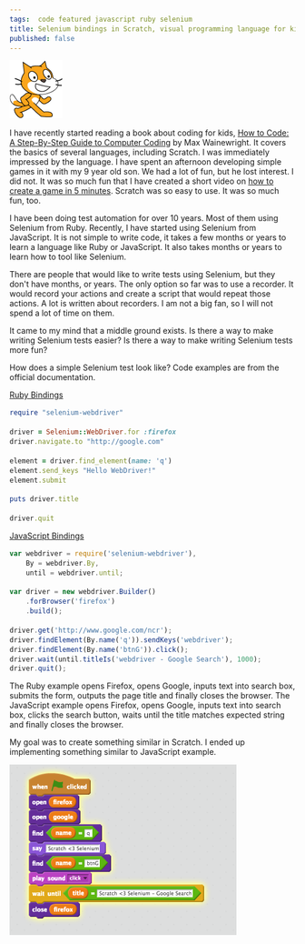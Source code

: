 ```yaml
---
tags:  code featured javascript ruby selenium
title: Selenium bindings in Scratch, visual programming language for kids
published: false
---
```

![Scratch logo](/assets/Scratchcat2.png "Scratch logo")

I have recently started reading a book about coding for kids, [How to Code: A Step-By-Step Guide to Computer Coding](https://www.goodreads.com/book/show/29563597-how-to-code) by Max Wainewright. It covers the basics of several languages, including Scratch. I was immediately impressed by the language. I have spent an afternoon developing simple games in it with my 9 year old son. We had a lot of fun, but he lost interest. I did not. It was so much fun that I have created a short video on [how to create a game in 5 minutes](/scratch). Scratch was so easy to use. It was so much fun, too.

I have been doing test automation for over 10 years. Most of them using Selenium from Ruby. Recently, I have started using Selenium from JavaScript. It is not simple to write code, it takes a few months or years to learn a language like Ruby or JavaScript. It also takes months or years to learn how to tool like Selenium.

There are people that would like to write tests using Selenium, but they don't have months, or years. The only option so far was to use a recorder. It would record your actions and create a script that would repeat those actions. A lot is written about recorders. I am not a big fan, so I will not spend a lot of time on them.

It came to my mind that a middle ground exists. Is there a way to make writing Selenium tests easier? Is there a way to make writing Selenium tests more fun?

How does a simple Selenium test look like? Code examples are from the official documentation.

[Ruby Bindings](https://github.com/SeleniumHQ/selenium/wiki/Ruby-Bindings)

```ruby
require "selenium-webdriver"

driver = Selenium::WebDriver.for :firefox
driver.navigate.to "http://google.com"

element = driver.find_element(name: 'q')
element.send_keys "Hello WebDriver!"
element.submit

puts driver.title

driver.quit
```

[JavaScript Bindings](https://github.com/SeleniumHQ/selenium/wiki/WebDriverJs)

```javascript
var webdriver = require('selenium-webdriver'),
    By = webdriver.By,
    until = webdriver.until;

var driver = new webdriver.Builder()
    .forBrowser('firefox')
    .build();

driver.get('http://www.google.com/ncr');
driver.findElement(By.name('q')).sendKeys('webdriver');
driver.findElement(By.name('btnG')).click();
driver.wait(until.titleIs('webdriver - Google Search'), 1000);
driver.quit();
```

The Ruby example opens Firefox, opens Google, inputs text into search box, submits the form, outputs the page title and finally closes the browser. The JavaScript example opens Firefox, opens Google, inputs text into search box, clicks the search button, waits until the title matches expected string and finally closes the browser.

My goal was to create something similar in Scratch. I ended up implementing something similar to JavaScript example.

![Scratch Selenium](/assets/scratch-selenium.png "Scratch Selenium")
